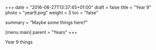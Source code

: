 +++
date = "2016-06-27T13:37:45+01:00"
draft = false
title = "Year 9"
photo = "year9.png"
weight = 3
toc = "false"

summary = "Maybe some things here?"

[menu.main]
  parent = "Years"
+++

Year 9 things